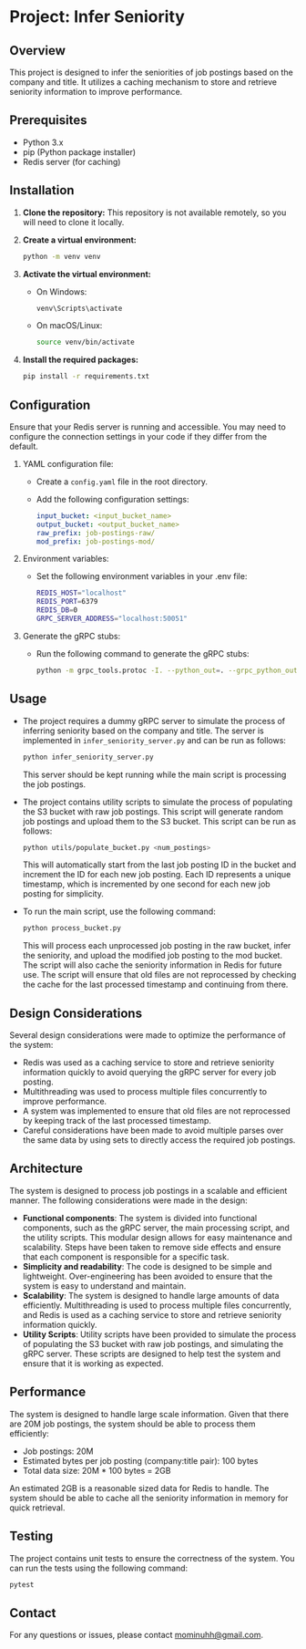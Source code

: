 # Project: Infer Seniority

## Overview

This project is designed to infer the seniorities of job postings based on the company and title. It utilizes a caching mechanism to store and retrieve seniority information to improve performance.

## Prerequisites

- Python 3.x
- pip (Python package installer)
- Redis server (for caching)

## Installation

1. **Clone the repository:**
    This repository is not available remotely, so you will need to clone it locally.

2. **Create a virtual environment:**

    ```sh
    python -m venv venv
    ```

3. **Activate the virtual environment:**
    - On Windows:

        ```sh
        venv\Scripts\activate
        ```

    - On macOS/Linux:

        ```sh
        source venv/bin/activate
        ```

4. **Install the required packages:**

    ```sh
    pip install -r requirements.txt
    ```

## Configuration

Ensure that your Redis server is running and accessible. You may need to configure the connection settings in your code if they differ from the default.

1. YAML configuration file:
    - Create a `config.yaml` file in the root directory.
    - Add the following configuration settings:

        ```yaml
        input_bucket: <input_bucket_name>
        output_bucket: <output_bucket_name>
        raw_prefix: job-postings-raw/
        mod_prefix: job-postings-mod/
        ```

2. Environment variables:
    - Set the following environment variables in your .env file:

        ```sh
        REDIS_HOST="localhost"
        REDIS_PORT=6379
        REDIS_DB=0
        GRPC_SERVER_ADDRESS="localhost:50051"
        ```

3. Generate the gRPC stubs:
    - Run the following command to generate the gRPC stubs:

        ```sh
        python -m grpc_tools.protoc -I. --python_out=. --grpc_python_out=. infer_seniority.proto
        ```

## Usage

- The project requires a dummy gRPC server to simulate the process of inferring seniority based on the company and title. The server is implemented in `infer_seniority_server.py` and can be run as follows:

    ```sh
    python infer_seniority_server.py
    ```

    This server should be kept running while the main script is processing the job postings.

- The project contains utility scripts to simulate the process of populating the S3 bucket with raw job postings. This script will generate random job postings and upload them to the S3 bucket. This script can be run as follows:

    ```sh
    python utils/populate_bucket.py <num_postings>
    ```

    This will automatically start from the last job posting ID in the bucket and increment the ID for each new job posting. Each ID represents a unique timestamp, which is incremented by one second for each new job posting for simplicity.

- To run the main script, use the following command:

    ```sh
    python process_bucket.py
    ```

    This will process each unprocessed job posting in the raw bucket, infer the seniority, and upload the modified job posting to the mod bucket. The script will also cache the seniority information in Redis for future use. The script will ensure that old files are not reprocessed by checking the cache for the last processed timestamp and continuing from there.

## Design Considerations

Several design considerations were made to optimize the performance of the system:

- Redis was used as a caching service to store and retrieve seniority information quickly to avoid querying the gRPC server for every job posting.
- Multithreading was used to process multiple files concurrently to improve performance.
- A system was implemented to ensure that old files are not reprocessed by keeping track of the last processed timestamp.
- Careful considerations have been made to avoid multiple parses over the same data by using sets to directly access the required job postings.

## Architecture

The system is designed to process job postings in a scalable and efficient manner. The following considerations were made in the design:

- **Functional components**: The system is divided into functional components, such as the gRPC server, the main processing script, and the utility scripts. This modular design allows for easy maintenance and scalability. Steps have been taken to remove side effects and ensure that each component is responsible for a specific task.
- **Simplicity and readability**: The code is designed to be simple and lightweight. Over-engineering has been avoided to ensure that the system is easy to understand and maintain.
- **Scalability**: The system is designed to handle large amounts of data efficiently. Multithreading is used to process multiple files concurrently, and Redis is used as a caching service to store and retrieve seniority information quickly.
- **Utility Scripts**: Utility scripts have been provided to simulate the process of populating the S3 bucket with raw job postings, and simulating the gRPC server. These scripts are designed to help test the system and ensure that it is working as expected.

## Performance

The system is designed to handle large scale information. Given that there are 20M job postings, the system should be able to process them efficiently:

- Job postings: 20M
- Estimated bytes per job posting (company:title pair): 100 bytes
- Total data size: 20M * 100 bytes = 2GB

An estimated 2GB is a reasonable sized data for Redis to handle. The system should be able to cache all the seniority information in memory for quick retrieval.

## Testing

The project contains unit tests to ensure the correctness of the system. You can run the tests using the following command:

```sh
pytest
```

## Contact

For any questions or issues, please contact <mominuhh@gmail.com>.
